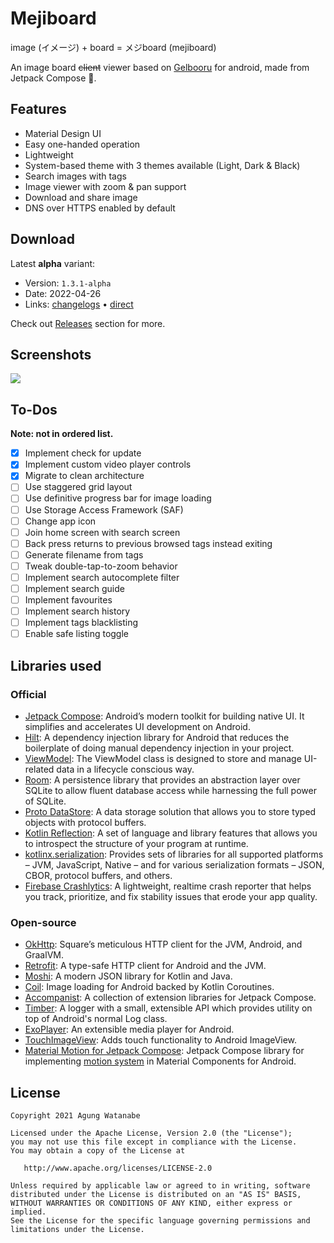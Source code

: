 # Mejiboard

image (イメージ) + board = メジboard (mejiboard)

An image board ~~client~~ viewer based on [Gelbooru](https://gelbooru.com) for android, made from Jetpack Compose 🚀.

## Features
- Material Design UI
- Easy one-handed operation
- Lightweight
- System-based theme with 3 themes available (Light, Dark & Black)
- Search images with tags
- Image viewer with zoom & pan support
- Download and share image
- DNS over HTTPS enabled by default

## Download
Latest **alpha** variant:
- Version: `1.3.1-alpha`
- Date: 2022-04-26
- Links: [changelogs](https://github.com/uragiristereo/Mejiboard/releases/tag/v1.3.0-alpha) • [direct](https://github.com/uragiristereo/Mejiboard/releases/download/v1.3.1-alpha/Mejiboard_v1.3.1-alpha.apk)

Check out [Releases](https://github.com/uragiristereo/Mejiboard/releases) section for more.

## Screenshots
<img src="https://github.com/uragiristereo/Mejiboard/raw/main/app-alpha/screenshots.jpg">

## To-Dos
**Note: not in ordered list.**
- [x] Implement check for update
- [x] Implement custom video player controls
- [x] Migrate to clean architecture
- [ ] Use staggered grid layout
- [ ] Use definitive progress bar for image loading
- [ ] Use Storage Access Framework (SAF)
- [ ] Change app icon
- [ ] Join home screen with search screen
- [ ] Back press returns to previous browsed tags instead exiting
- [ ] Generate filename from tags
- [ ] Tweak double-tap-to-zoom behavior
- [ ] Implement search autocomplete filter
- [ ] Implement search guide
- [ ] Implement favourites
- [ ] Implement search history
- [ ] Implement tags blacklisting
- [ ] Enable safe listing toggle

## Libraries used
### Official
- [Jetpack Compose](https://developer.android.com/jetpack/compose): Android’s modern toolkit for building native UI. It simplifies and accelerates UI development on Android.
- [Hilt](https://developer.android.com/training/dependency-injection/hilt-android): A dependency injection library for Android that reduces the boilerplate of doing manual dependency injection in your project.
- [ViewModel](https://developer.android.com/topic/libraries/architecture/viewmodel): The ViewModel class is designed to store and manage UI-related data in a lifecycle conscious way.
- [Room](https://developer.android.com/training/data-storage/room): A persistence library that provides an abstraction layer over SQLite to allow fluent database access while harnessing the full power of SQLite.
- [Proto DataStore](https://developer.android.com/topic/libraries/architecture/datastore#proto-datastore): A data storage solution that allows you to store typed objects with protocol buffers.
- [Kotlin Reflection](https://kotlinlang.org/docs/reflection.html): A set of language and library features that allows you to introspect the structure of your program at runtime.
- [kotlinx.serialization](https://kotlinlang.org/docs/serialization.html): Provides sets of libraries for all supported platforms – JVM, JavaScript, Native – and for various serialization formats – JSON, CBOR, protocol buffers, and others.
- [Firebase Crashlytics](https://firebase.google.com/docs/crashlytics): A lightweight, realtime crash reporter that helps you track, prioritize, and fix stability issues that erode your app quality.

### Open-source
- [OkHttp](https://github.com/square/okhttp): Square’s meticulous HTTP client for the JVM, Android, and GraalVM.
- [Retrofit](https://github.com/square/retrofit): A type-safe HTTP client for Android and the JVM.
- [Moshi](https://github.com/square/moshi): A modern JSON library for Kotlin and Java.
- [Coil](https://github.com/coil-kt/coil): Image loading for Android backed by Kotlin Coroutines.
- [Accompanist](https://github.com/google/accompanist): A collection of extension libraries for Jetpack Compose.
- [Timber](https://github.com/JakeWharton/timber): A logger with a small, extensible API which provides utility on top of Android's normal Log class.
- [ExoPlayer](https://github.com/google/ExoPlayer): An extensible media player for Android.
- [TouchImageView](https://github.com/MikeOrtiz/TouchImageView): Adds touch functionality to Android ImageView.
- [Material Motion for Jetpack Compose](https://github.com/fornewid/material-motion-compose): Jetpack Compose library for implementing [motion system](https://material.io/design/motion/the-motion-system.html) in Material Components for Android.

## License
    Copyright 2021 Agung Watanabe

    Licensed under the Apache License, Version 2.0 (the "License");
    you may not use this file except in compliance with the License.
    You may obtain a copy of the License at

       http://www.apache.org/licenses/LICENSE-2.0

    Unless required by applicable law or agreed to in writing, software
    distributed under the License is distributed on an "AS IS" BASIS,
    WITHOUT WARRANTIES OR CONDITIONS OF ANY KIND, either express or implied.
    See the License for the specific language governing permissions and
    limitations under the License.
